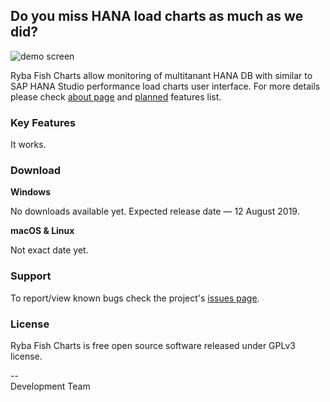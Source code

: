 ## Do you miss HANA load charts as much as we did?
![demo screen](http://rybafish.github.io/demoscreen.png)

Ryba Fish Charts allow monitoring of multitanant HANA DB with similar to SAP HANA Studio performance load charts user interface. For more details please check [about page](/about) and [planned](/todo) features list.

### Key Features
It works.

### Download
**Windows**

No downloads available yet. Expected release date — 12 August 2019.

**macOS & Linux**

Not exact date yet.

### Support
To report/view known bugs check the project's [issues page](https://github.com/rybafish/rybafish/issues).

### License
Ryba Fish Charts is free open source software released under GPLv3 license.

--  
Development Team
